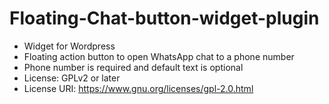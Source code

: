 # Floating-Chat-button-widget-plugin
- Widget for Wordpress
- Floating action button to open WhatsApp chat to a phone number
- Phone number is required and default text is optional
- License: GPLv2 or later
- License URI: https://www.gnu.org/licenses/gpl-2.0.html
